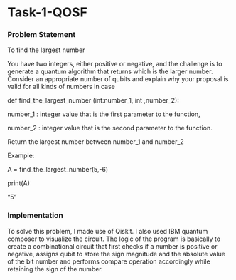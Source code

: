 # Task-1-QOSF

### Problem Statement

To find the largest number

You have two integers, either positive or negative, and the challenge is to generate a quantum algorithm that returns which is the larger number. Consider an appropriate number of qubits and explain why your proposal is valid for all kinds of numbers in case 


def find_the_largest_number (int:number_1, int ,number_2):

   number_1 : integer value that is the first parameter to the function,
   
   number_2 : integer value that is the second parameter to the function.
   
   Return the largest number between number_1 and number_2


Example:

A = find_the_largest_number(5,-6)

print(A)

“5”

### Implementation

To solve this problem, I made use of Qiskit. I also used IBM quantum composer to visualize the circuit. The logic of the program is basically to create a combinational  circuit that first checks if a number is positive or negative, assigns qubit to store the sign magnitude and the absolute value of the bit number and performs compare operation accordingly while retaining the sign of the number.



